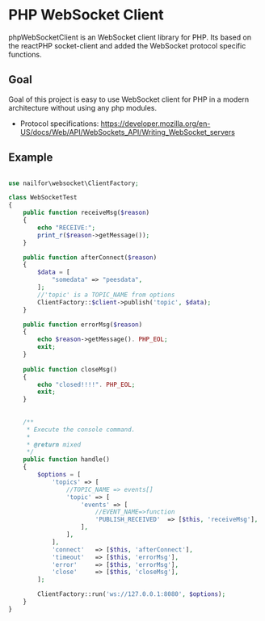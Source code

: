 # PHP WebSocket Client

phpWebSocketClient is an WebSocket client library for PHP. Its based on the reactPHP socket-client and added the WebSocket protocol
specific functions. 

## Goal

Goal of this project is easy to use WebSocket client for PHP in a modern architecture without using any php modules.
* Protocol specifications: https://developer.mozilla.org/en-US/docs/Web/API/WebSockets_API/Writing_WebSocket_servers

## Example

```php

use nailfor\websocket\ClientFactory;

class WebSocketTest
{
    public function receiveMsg($reason)
    {
        echo "RECEIVE:";
        print_r($reason->getMessage());
    }

    public function afterConnect($reason)
    {
        $data = [
            "somedata" => "peesdata",
        ];
        //'topic' is a TOPIC_NAME from options
        ClientFactory::$client->publish('topic', $data);
    }

    public function errorMsg($reason)
    {
        echo $reason->getMessage(). PHP_EOL;
        exit;
    }
    
    public function closeMsg()
    {
        echo "closed!!!!". PHP_EOL;
        exit;
    }
    
    
    /**
     * Execute the console command.
     *
     * @return mixed
     */
    public function handle()
    {
        $options = [
            'topics' => [
                //TOPIC_NAME => events[]
                'topic' => [
                    'events' => [
                        //EVENT_NAME=>function 
                        'PUBLISH_RECEIVED'  => [$this, 'receiveMsg'],
                    ],
                ],
            ],
            'connect'   => [$this, 'afterConnect'],
            'timeout'   => [$this, 'errorMsg'],
            'error'     => [$this, 'errorMsg'],
            'close'     => [$this, 'closeMsg'],
        ];

        ClientFactory::run('ws://127.0.0.1:8080', $options);
    }
}

```

